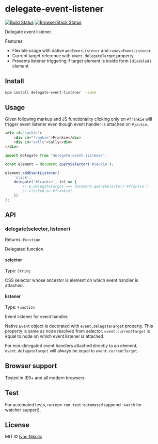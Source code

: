 # delegate-event-listener

[![Build Status][ci-img]][ci]
[![BrowserStack Status][browserstack-img]][browserstack]

Delegate event listener.

Features:

-   Flexible usage with native `addEventListener` and `removeEventListener`
-   Current target reference with `event.delegateTarget` property
-   Prevents listener triggering if target element is inside form `[disabled]`
    element

## Install

```sh
npm install delegate-event-listener --save
```

## Usage

Given following markup and JS functionality clicking only on `#frankie` will
trigger event listener even though event handler is attached on `#jackie`.

```html
<div id="jackie">
	<div id="frankie">Frankie</div>
	<div id="sally">Sally</div>
</div>
```

```js
import delegate from 'delegate-event-listener';

const element = document.querySelector('#jackie');

element.addEventListener(
	'click',
	delegate('#frankie', (e) => {
		// e.delegateTarget === document.querySelector('#frankie')
		// Clicked on #frankie!
	})
);
```

## API

### delegate(selector, listener)

Returns: `Function`

Delegated function.

#### selector

Type: `String`

CSS selector whose ancestor is element on which event handler is attached.

#### listener

Type: `Function`

Event listener for event handler.

Native `Event` object is decorated with `event.delegateTarget` property. This
property is same as node resolved from selector. `event.currentTarget` is equal
to node on which event listener is attached.

For non-delegated event handlers attached directly to an element,
`event.delegateTarget` will always be equal to `event.currentTarget`.

## Browser support

Tested in IE9+ and all modern browsers.

## Test

For automated tests, run `npm run test:automated` (append `:watch` for watcher
support).

## License

MIT © [Ivan Nikolić](http://ivannikolic.com)

<!-- prettier-ignore-start -->

[ci]: https://travis-ci.com/niksy/delegate-event-listener
[ci-img]: https://travis-ci.com/niksy/delegate-event-listener.svg?branch=master
[browserstack]: https://www.browserstack.com/
[browserstack-img]: https://www.browserstack.com/automate/badge.svg?badge_key=aVRta1E1ZzVlcEJCT2Fxb1Vlb0F4bjlzUmhIbGVDNCs3K1Mya3FlcE40UT0tLVJKUXFwQTdpcXMvRjRRbG41bFV6Znc9PQ==--9d47cf877e05bb7a93d3d4fb570deb64c9a659a7

<!-- prettier-ignore-end -->

